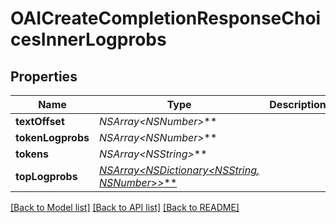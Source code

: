 # OAICreateCompletionResponseChoicesInnerLogprobs

## Properties
Name | Type | Description | Notes
------------ | ------------- | ------------- | -------------
**textOffset** | **NSArray&lt;NSNumber*&gt;*** |  | [optional] 
**tokenLogprobs** | **NSArray&lt;NSNumber*&gt;*** |  | [optional] 
**tokens** | **NSArray&lt;NSString*&gt;*** |  | [optional] 
**topLogprobs** | [**NSArray&lt;NSDictionary&lt;NSString*, NSNumber*&gt;*&gt;***](NSDictionary.md) |  | [optional] 

[[Back to Model list]](../README.md#documentation-for-models) [[Back to API list]](../README.md#documentation-for-api-endpoints) [[Back to README]](../README.md)


